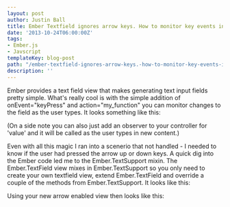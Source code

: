 ```yaml
---
layout: post
author: Justin Ball
title: Ember Textfield ignores arrow keys. How to monitor key events in your textfield
date: '2013-10-24T06:00:00Z'
tags:
- Ember.js
- Javscript
templateKey: blog-post
path: "/ember-textfield-ignores-arrow-keys.-how-to-monitor-key-events-in-your-textfield"
description: ''
---
```


<p>Ember provides a text field view that makes generating text input fields pretty simple. What's really cool is with the
  simple addition of onEvent="keyPress" and action="my_function" you can monitor changes to the field as the user types.
  It looks something like this:</p>

<script src="https://gist.github.com/jbasdf/9202528.js"></script>

<p>(On a side note you can also just add an observer to your controller for 'value' and it will be called as the user types in new content.)</p>

<p>Even with all this magic I ran into a scenerio that not handled - I needed to know if the user had pressed the arrow up or down keys. A quick
  dig into the Ember code led me to the Ember.TextSupport mixin. The Ember.TextField view mixes in Ember.TextSupport so you only need to
  create your own textfield view, extend Ember.TextField and override a couple of the methods from Ember.TextSupport. It looks like this:<p>


<script src="https://gist.github.com/jbasdf/9202561.js"></script>

<p>Using your new arrow enabled view then looks like this:</p>

<script src="https://gist.github.com/jbasdf/9202574.js"></script>
